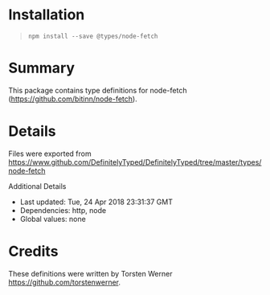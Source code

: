 # Installation
> `npm install --save @types/node-fetch`

# Summary
This package contains type definitions for node-fetch (https://github.com/bitinn/node-fetch).

# Details
Files were exported from https://www.github.com/DefinitelyTyped/DefinitelyTyped/tree/master/types/node-fetch

Additional Details
 * Last updated: Tue, 24 Apr 2018 23:31:37 GMT
 * Dependencies: http, node
 * Global values: none

# Credits
These definitions were written by Torsten Werner <https://github.com/torstenwerner>.

